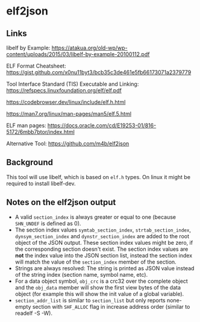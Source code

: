 # elf2json

## Links

libelf by Example: https://atakua.org/old-wp/wp-content/uploads/2015/03/libelf-by-example-20100112.pdf

ELF Format Cheatsheet: https://gist.github.com/x0nu11byt3/bcb35c3de461e5fb66173071a2379779


Tool Interface Standard (TIS) Executable and Linking:
https://refspecs.linuxfoundation.org/elf/elf.pdf


https://codebrowser.dev/linux/include/elf.h.html

https://man7.org/linux/man-pages/man5/elf.5.html

ELF man pages: https://docs.oracle.com/cd/E19253-01/816-5172/6mbb7btor/index.html

Alternative Tool: https://github.com/m4b/elf2json

## Background

This tool will use libelf, which is based on `elf.h` types.
On linux it might be required to install libelf-dev.

## Notes on the elf2json output

 * A valid `section_index` is always greater or equal to one (because `SHN_UNDEF` is defined as 0).
 * The section index values `symtab_section_index`, `strtab_section_index`, `dynsym_section_index` and `dynstr_section_index` are added to the root object of the JSON output.
  These section index values might be zero, if the corresponding section doesn't exist. The section index values are **not** the index value into the JSON section list, instead the section index
  will match the value of the `section_index` member of the section.
 * Strings are always resolved: The string is printed as JSON value instead of the string index (section name, symbol name, etc).
 * For a data object symbol, `obj_crc` is a crc32 over the complete object and the `obj_data` member will show  the first view bytes of the data object (for example this will show the init value of a global variable).
 * `section_addr_list` is similar to `section_list` but only reports none-empty section with `SHF_ALLOC` flag in increase address order (similar to readelf -S -W).
 